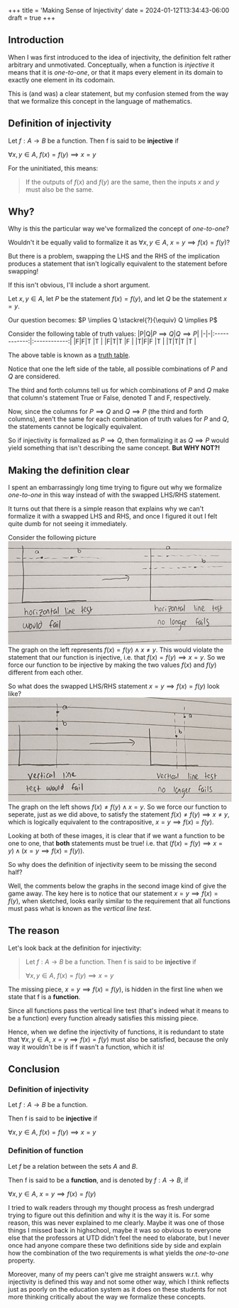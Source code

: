 +++
title = 'Making Sense of Injectivity'
date = 2024-01-12T13:34:43-06:00
draft = true
+++

## Introduction
When I was first introduced to the idea of injectivity,
the definition felt rather arbitrary and unmotivated.
Conceptually, when a function is *injective* it means that it is *one-to-one*, or
that it maps every element in its domain to exactly one element in its codomain.

This is (and was) a clear statement, but my confusion stemed from the way that we
formalize this concept in the language of mathematics.

## Definition of injectivity
Let $f : A \rightarrow B$ be a function.
Then f is said to be **injective** if

$\forall x,y \in A,\  f(x) = f(y) \implies x = y$

For the uninitiated, this means: 
> If the outputs of $f(x)$ and $f(y)$ are the same,
> then the inputs $x$ and $y$ must also be the same.

## Why?

Why is this the particular way we've formalized the concept of *one-to-one*?

Wouldn't it be equally valid to formalize it as 
$\forall x,y \in A,\  x = y \implies f(x) = f(y)$?

But there is a problem, swapping the LHS and the RHS of the implication produces
a statement that isn't logically equivalent to the statement before swapping!

If this isn't obvious, I'll include a short argument.

Let $x,y \in A$, 
let $P$ be the statement $f(x) = f(y)$,
and let $Q$ be the statement $x = y$.

Our question becomes:
$P \implies Q \stackrel{?}{\equiv} Q \implies P$

Consider the following table of truth values:
|P|Q|$P \implies Q$|$Q \implies P$|
|-|-|:------------:|:------------:|
|F|F|T             |T             |
|F|T|T             |F             |
|T|F|F             |T             |
|T|T|T             |T             |

The above table is known as a [truth table](https://en.wikipedia.org/wiki/Truth_table).

Notice that one the left side of the table, all possible combinations of $P$ and $Q$ are
considered.

The third and forth columns tell us for which combinations of $P$ and $Q$ make that
column's statement True or False, denoted T and F, respectively.

Now, since the columns for $P \implies Q$ and $Q \implies P$ (the third and forth columns),
aren't the same for each combination of truth values for $P$ and $Q$, the statements cannot
be logically equivalent.

So if injectivity is formalized as $P \implies Q$, then formalizing it as $Q \implies P$ would
yield something that isn't describing the same concept. **But WHY NOT?!**

## Making the definition clear

I spent an embarrassingly long time trying to figure out why we formalize *one-to-one*
in this way instead of with the swapped LHS/RHS statement.

It turns out that there is a simple reason that explains why we can't formalize it
with a swapped LHS and RHS, and once I figured it out
I felt quite dumb for not seeing it immediately.

Consider the following picture
![alt](images/injectivity.jpg)
The graph on the left represents $f(x) = f(y) \wedge x \neq y$.
This would violate the statement that our function is injective,
i.e. that $f(x) = f(y) \implies x = y$. So we force our function to
be injective by making the two values $f(x)$ and $f(y)$ different from each other.

So what does the swapped LHS/RHS statement $x = y \implies f(x) = f(y)$ look like?
![alt](images/function.jpg)
The graph on the left shows $f(x) \neq f(y) \wedge x = y$. So we force our function to
seperate, just as we did above, to satisfy the statement
$f(x) \neq f(y) \implies x \neq y$, which is logically equivalent
to the contrapositive, $x = y \implies f(x) = f(y)$.

Looking at both of these images, it is clear that if we want a function to be one to one,
that **both** statements must be true!
i.e. that $(f(x) = f(y) \implies x = y) \wedge (x = y \implies f(x) = f(y))$.

So why does the definition of injectivity seem to be missing the second half?

Well, the comments below the graphs in the second image kind of give the game away.
The key here is to notice that our statement
$x = y \implies f(x) = f(y)$, when sketched, 
looks earily similar to the requirement that all functions must pass what is known
as the *vertical line test*.

## The reason

Let's look back at the definition for injectivity:

>Let $f : A \rightarrow B$ be a function.
>Then f is said to be **injective** if
>
>$\forall x,y \in A,\  f(x) = f(y) \implies x = y$

The missing piece, $x = y \implies f(x) = f(y)$, is hidden in the first line when
we state that f is a **function**.

Since all functions pass the vertical line test (that's indeed what it means to be a function)
every function already satisfies this missing piece.

Hence, when we define the injectivity of functions, it is redundant to state that
$\forall x,y \in A,\ x = y \implies f(x) = f(y)$ must also be satisfied, because
the only way it wouldn't be is if f wasn't a function, which it is!

## Conclusion

### Definition of injectivity
Let $f : A \rightarrow B$ be a function.

Then f is said to be **injective** if

$\forall x,y \in A,\  f(x) = f(y) \implies x = y$

### Definition of function
Let $f$ be a relation between the sets $A$ and $B$.

Then f is said to be a **function**, and is denoted by $f : A \rightarrow B$, if

$\forall x,y \in A,\ x = y \implies f(x) = f(y)$

I tried to walk readers through my thought process as fresh undergrad trying to figure
out this definition and why it is the way it is. For some reason, this was never explained
to me clearly. Maybe it was one of those things I missed back in highschool, maybe it was
so obvious to everyone else that the professors at UTD didn't feel the need to elaborate, but
I never once had anyone compare these two definitions side by side and explain how the
combination of the two requirements is what yields the *one-to-one* property. 

Moreover, many of my peers can't give me straight answers w.r.t. why injectivity is defined
this way and not some other way, which I think reflects just as poorly on the education
system as it does on these students for not more thinking critically about the way we
formalize these concepts.
